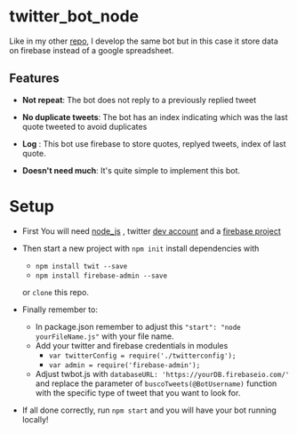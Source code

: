 # twitter_bot_node
Like in my other [repo](https://github.com/juantubello/twitter_bot), I develop the same bot but in this case it store data on firebase
instead of a google spreadsheet.

## Features

- **Not repeat**: The bot does not reply to a previously replied tweet

- **No duplicate tweets**: The bot has an index indicating which was the last quote tweeted to avoid duplicates

- **Log** : This bot use firebase to store quotes, replyed tweets, index of last quote.

- **Doesn't need much**: It's quite simple to implement this bot.

# Setup

- First You will need [node_js](https://nodejs.org/es/) , twitter [dev account](https://developer.twitter.com/en/apply-for-access) and a [firebase project](https://firebase.google.com/?hl=es)
- Then start a new project with ```npm init``` install dependencies with
   - ```npm install twit --save``` 
   - ```npm install firebase-admin --save``` 
   
  or ```clone``` this repo.
  
- Finally remember to:
  - In package.json remember to adjust this ```"start": "node yourFileName.js"``` with your file name.
  - Add your twitter and firebase credentials in modules
    - ```var twitterConfig = require('./twitterconfig');``` 
    - ```var admin = require('firebase-admin');```
  - Adjust twbot.js with ```databaseURL: 'https://yourDB.firebaseio.com/'``` and replace the parameter of 
    ```buscoTweets(@BotUsername)``` function with the specific type of tweet that you want to look for.
    
- If all done correctly, run ```npm start``` and you will have your bot running locally! 

    
   
